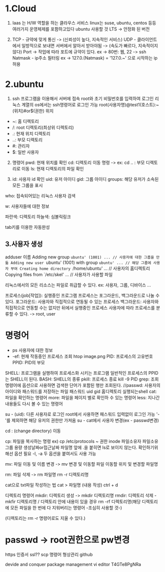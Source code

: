 # 1.Cloud
1. Iaas 는 H/W 역할을 하는 클라우스 서비스
linux는 suse, ubuntu, centos 등등 여러가지 운영체제를 포함하고있다
ubuntu 사용할 것
LTS -> 안정화 된 버전

2. TCP - 규약에 맞게 통신 -> (신뢰성이 높다, 지속적인 서비스)
UDP - 클라이언트에서 일방적으로 보내면 서버에서 알아서 받아야됨 -> (속도가 빠르다, 지속적이지 않다)
Port -> 작업에 따라 포트에 규약이 있다. ex -> 80번: 웹, 22 -> ssh
Natmask - ip주소 필터링 ex -> 127.0.(Natmask) = '127.0.~' 으로 시작하는 ip 허용

# 2.ubuntu
1. ssh 프로그램을 이용해서 서버에 접속
root와 초기 비밀번호를 입력하여 로그인
리눅스 계열의 os에서는 ssh명령어로 로그인 가능
root(사용자명)@test1(호스트):~(위치)#or$(권한)
위치
- ~: 홈 디렉토리
- /: root 디렉토리(최상위 디렉토리)
- .: 현재 위치 디렉토리
- ..: 부모 디렉토리
- #: 관리자
- $: 일반 사용자

2. 명령어
pwd: 현재 위치를 확인
cd: 디렉토리 이동 명령 -> ex: cd .. : 부모 디렉토리로 이동
ls: 현재 디렉토리의 파일 확인

3. id: 사용자 id 확인
uid: 유저 아이디
gid: 그룹 아이디
groups: 해당 유저가 소속된 모든 그룹을 표시

who: 접속되어있는 리눅스 사용자 검색

w: 사용자들에 대한 정보

파란색: 디렉토리
하늘색: 심볼릭링크

tab키를 이용한 자동완성

## 3.사용자 생성
adduser 이름
Adding new group `ubuntu' (1001) ...
// 사용자에 대한 그룹을 만듦
Adding new user `ubuntu' (1001) with group `ubuntu' ...
// 해당 그룹에 사용자 부여
Creating home directory `/home/ubuntu' ...
// 사용자의 홈디렉토리
Copying files from `/etc/skel' ...
// 사용자가 사용할 파일

리눅스에서의 모든 리소스는 파일로 취급할 수 있다.
ex: 사용자, 그룹, 디바이스 ...

프로세스(job[작업]): 실행중인 프로그램
프로세스는 포그라운드, 백그라운드로 나눌 수 있다.
포그라운드: 사용자와 직접적으로 연동될 수 있는 프로세스
백그라운드: 사용자와 직접적으로 연동할 수는 없지만 뒤에서 실행중인 프로세스
사용자에 따라 프로세스를 분류할 수 있다. -> root, user

# 명령어
- ps 사용자에 대한 정보
- -ef: 현재 작동중인 프로세스 조회
htop
image.png
PID: 프로세스의 고유번호
PPID: PID의 부모

SHELL: 프로그램을 실행하여 프로세스화 시키는 프로그램
일반적인 프로세스의 PPID는 SHELL이 된다.
BASH: SHELL의 종류
pkill: 프로세스 종료
kill -9 PID
grep: 조회 명령어에 옵션으로 사용하면 검색한 단어가 포함된 행만 조회된다.
//passwd: 사용자의 아이디와 패스워드를 저장하는 파일
패스워드 uid gid 홈디렉토리 실행되는shell
cat: 파일을 확인하는 명령어
more: 파일을 페이지 별로 확인하 수 있는 명령어
less: 지나간 내용들도 다시 볼 수 있는 명령어

su - (uid): 다른 사용자로 로그인 root에서 사용하면 패스워드 입력없이 로그인 가능
'-'를 제외하면 해당 유저의 권한만 가져옴
su - cat에서 사용자 변경(ex - passwd변경)

cd : (change directory) 이동

cp: 파일을 복사하는 명령 ex) cp /etc/protocols ~
권한 inode 파일소유자 파일소유그룹 용량 생성날짜or접근날짜
파일명 앞에 .을 붙히면 ls로 보이지 않는다. 확인하기위해선 옵션 필요
-l, -a 두 옵션을 붙여서도 사용 가능

mv: 파일 이동 및 이름 변경 -> mv 변경 및 이동할 파일 이동할 위치 및 변경할 파일명

rm: 파일 삭제 -> rm 파일명
rm -r 디렉토리명

cat으로 txt파일 작성하는 법
cat > 파일명
(내용 작성)
ctrl + d

디렉토리 명령어
mkdir: 디렉토리 생성 -> mkdir 디렉토리명
rmdir: 디렉토리 삭제 - mkfir 디렉토리명 / 디렉토리 안에 내용이 있을 경우 rm -rf 디렉토리명(해당 디렉토리에 모든 파일을 한 번에 다 지워버리는 명령어 -조심히 사용할 것-)

(디렉토리는 rm -r 명령어로도 지울 수 있다.)

# passwd -> root권한으로 pw변경 

https 인증서 ssl??
scp 명령어
형상관리 github

devide and conquer
package management
vi editor
T4GTe8PgNRa
